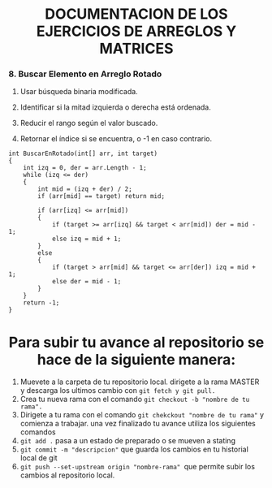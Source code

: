 <h1 align="center">DOCUMENTACION DE LOS EJERCICIOS DE ARREGLOS Y MATRICES</h1>

### 8. Buscar Elemento en Arreglo Rotado

1. Usar búsqueda binaria modificada.

2. Identificar si la mitad izquierda o derecha está ordenada.

3. Reducir el rango según el valor buscado.

4. Retornar el índice si se encuentra, o -1 en caso contrario.

```
int BuscarEnRotado(int[] arr, int target)
{
    int izq = 0, der = arr.Length - 1;
    while (izq <= der)
    {
        int mid = (izq + der) / 2;
        if (arr[mid] == target) return mid;

        if (arr[izq] <= arr[mid])
        {
            if (target >= arr[izq] && target < arr[mid]) der = mid - 1;
            else izq = mid + 1;
        }
        else
        {
            if (target > arr[mid] && target <= arr[der]) izq = mid + 1;
            else der = mid - 1;
        }
    }
    return -1;
}
```

<h1 align= "center">Para subir tu avance al repositorio se hace de la siguiente manera:</h1>

1. Muevete a la carpeta de tu repositorio local.
   dirigete a la rama MASTER y descarga los ultimos cambio con `git fetch y git pull.`
2. Crea tu nueva rama con el comando `git checkout -b "nombre de tu rama".`
3. Dirigete a tu rama con el comando `git chekckout "nombre de tu rama"` y comienza a trabajar.
   una vez finalizado tu avance utiliza los siguientes comandos
4. `git add .` pasa a un estado de preparado o se mueven a stating
5. `git commit -m "descripcion"` que guarda los cambios en tu historial local de git
6. `git push --set-upstream origin "nombre-rama" `que permite subir los cambios al repositorio local.
